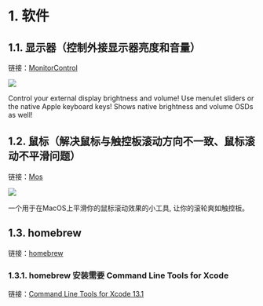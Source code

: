 # 1. 软件
## 1.1. 显示器（控制外接显示器亮度和音量）
链接：[MonitorControl](https://github.com/MonitorControl/MonitorControl)

![](https://github.com/MonitorControl/MonitorControl/blob/master/.github/Icon-1024.png?raw=true)

Control your external display brightness and volume!
Use menulet sliders or the native Apple keyboard keys!
Shows native brightness and volume OSDs as well!

## 1.2. 鼠标（解决鼠标与触控板滚动方向不一致、鼠标滚动不平滑问题）
链接：[Mos](https://github.com/Caldis/Mos)

![](https://github.com/Caldis/Mos/blob/master/docs/resources/image/intro.png?raw=true")

一个用于在MacOS上平滑你的鼠标滚动效果的小工具, 让你的滚轮爽如触控板。

## 1.3. homebrew
链接：[homebrew](https://brew.sh/)

### 1.3.1. homebrew 安装需要 Command Line Tools for Xcode
链接：[Command Line Tools for Xcode 13.1](https://developer.apple.com/download/all/?q=Command%20Line%20Tools%20for%20Xcode%2013.1)
